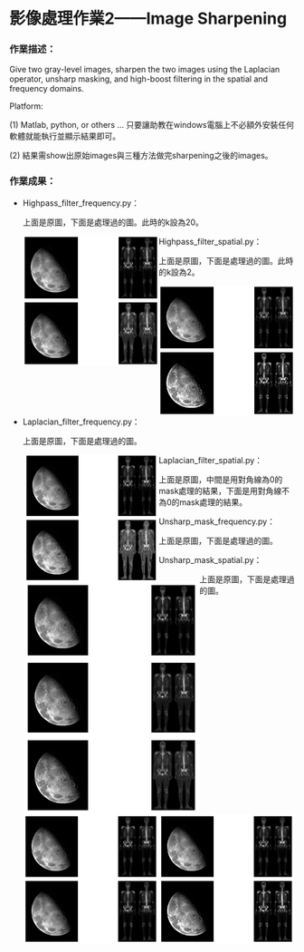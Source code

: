 # 影像處理作業2——Image Sharpening

### 作業描述：

Give two gray-level images, sharpen the two images using the Laplacian operator, unsharp masking, and high-boost filtering in the spatial and frequency domains.

Platform:

(1) Matlab, python, or others … 只要讓助教在windows電腦上不必額外安裝任何軟體就能執行並顯示結果即可。

(2) 結果需show出原始images與三種方法做完sharpening之後的images。

### 作業成果：

- Highpass_filter_frequency.py：

  上面是原圖，下面是處理過的圖。此時的k設為20。

  <img src="https://github.com/QuteP/image_hw2_408410034/blob/main/result/Figure_1.png" alt="image-20221004104145624" width=50% height=50%   align='left'/>

- Highpass_filter_spatial.py：

  上面是原圖，下面是處理過的圖。此時的k設為2。

  <img src="https://github.com/QuteP/image_hw2_408410034/blob/main/result/Figure_2.png" alt="image-20221004104320215"  width=50% height=50%   align='left' />

- Laplacian_filter_frequency.py：

  上面是原圖，下面是處理過的圖。

  <img src="https://github.com/QuteP/image_hw2_408410034/blob/main/result/Figure_3.png" alt="image-20221004104407727" width=50% height=50%   align='left' />

- Laplacian_filter_spatial.py：

  上面是原圖，中間是用對角線為0的mask處理的結果，下面是用對角線不為0的mask處理的結果。

  <img src="https://github.com/QuteP/image_hw2_408410034/blob/main/result/Figure_4.png" alt="image-20221004104529140" width=65% height=65%   align='left' />

- Unsharp_mask_frequency.py：

  上面是原圖，下面是處理過的圖。

  <img src="https://github.com/QuteP/image_hw2_408410034/blob/main/result/Figure_5.png" alt="image-20221004104558893" width=50% height=50% align='left' />

- Unsharp_mask_spatial.py：

  上面是原圖，下面是處理過的圖。

  <img src="https://github.com/QuteP/image_hw2_408410034/blob/main/result/Figure_6.png" alt="image-20221004104626679" width=50% height=50% align='left' />
